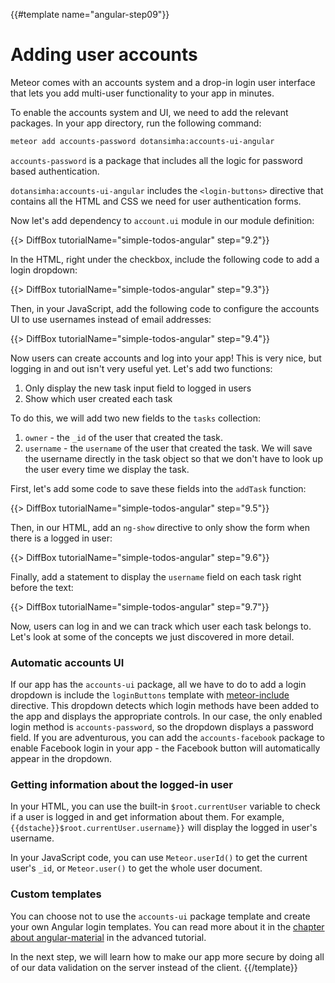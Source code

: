 {{#template name="angular-step09"}}

# Adding user accounts

Meteor comes with an accounts system and a drop-in login user interface that lets you add multi-user functionality to your app in minutes.

To enable the accounts system and UI, we need to add the relevant packages. In your app directory, run the following command:

```bash
meteor add accounts-password dotansimha:accounts-ui-angular
```

`accounts-password` is a package that includes all the logic for password based authentication.

`dotansimha:accounts-ui-angular` includes the `<login-buttons>` directive that contains all the HTML and CSS we need for user authentication forms.
 
Now let's add dependency to `account.ui` module in our module definition:

{{> DiffBox tutorialName="simple-todos-angular" step="9.2"}}

In the HTML, right under the checkbox, include the following code to add a login dropdown:

{{> DiffBox tutorialName="simple-todos-angular" step="9.3"}}

Then, in your JavaScript, add the following code to configure the accounts UI to use usernames instead of email addresses:

{{> DiffBox tutorialName="simple-todos-angular" step="9.4"}}

Now users can create accounts and log into your app! This is very nice, but logging in and out isn't very useful yet. Let's add two functions:

1. Only display the new task input field to logged in users
2. Show which user created each task

To do this, we will add two new fields to the `tasks` collection:

1. `owner` - the `_id` of the user that created the task.
2. `username` - the `username` of the user that created the task. We will save the username directly in the task object so that we don't have to look up the user every time we display the task.

First, let's add some code to save these fields into the `addTask` function:

{{> DiffBox tutorialName="simple-todos-angular" step="9.5"}}

Then, in our HTML, add an `ng-show` directive to only show the form when there is a logged in user:

{{> DiffBox tutorialName="simple-todos-angular" step="9.6"}}

Finally, add a statement to display the `username` field on each task right before the text:

{{> DiffBox tutorialName="simple-todos-angular" step="9.7"}}

Now, users can log in and we can track which user each task belongs to. Let's look at some of the concepts we just discovered in more detail.

### Automatic accounts UI

If our app has the `accounts-ui` package, all we have to do to add a login dropdown is include the `loginButtons` template with [meteor-include](http://angular-meteor.com/api/meteor-include) directive.
This dropdown detects which login methods have been added to the app and displays the appropriate controls. In our case, the only enabled login method is `accounts-password`, so the dropdown displays a password field. If you are adventurous, you can add the `accounts-facebook` package to enable Facebook login in your app - the Facebook button will automatically appear in the dropdown.

### Getting information about the logged-in user

In your HTML, you can use the built-in `$root.currentUser` variable to check if a user is logged in and get information about them. For example, `{{dstache}}$root.currentUser.username}}` will display the logged in user's username.

In your JavaScript code, you can use `Meteor.userId()` to get the current user's `_id`, or `Meteor.user()` to get the whole user document.

### Custom templates

You can choose not to use the `accounts-ui` package template and create your own Angular login templates.
You can read more about it in the [chapter about angular-material](http://angular-meteor.com/tutorial/step_18) in the advanced tutorial.

In the next step, we will learn how to make our app more secure by doing all of our data validation on the server instead of the client.
{{/template}}
